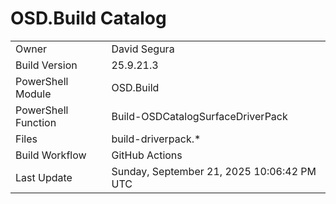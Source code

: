 ﻿# OSD.Build Catalog

| | |
|-|-|
| Owner | David Segura |
| Build Version | 25.9.21.3 |
| PowerShell Module | OSD.Build |
| PowerShell Function | Build-OSDCatalogSurfaceDriverPack |
| Files | build-driverpack.* |
| Build Workflow | GitHub Actions |
| Last Update | Sunday, September 21, 2025 10:06:42 PM UTC |

